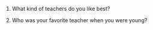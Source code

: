 1. What kind of teachers do you like best?

2. Who was your favorite teacher when you were young?



